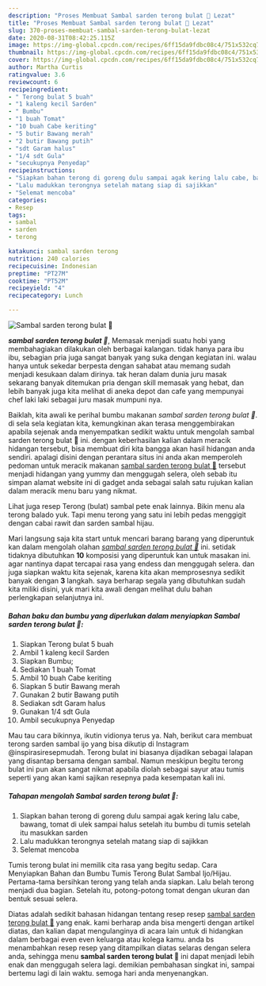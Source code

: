 ```yaml
---
description: "Proses Membuat Sambal sarden terong bulat 🍆 Lezat"
title: "Proses Membuat Sambal sarden terong bulat 🍆 Lezat"
slug: 370-proses-membuat-sambal-sarden-terong-bulat-lezat
date: 2020-08-31T08:42:25.115Z
image: https://img-global.cpcdn.com/recipes/6ff15da9fdbc08c4/751x532cq70/sambal-sarden-terong-bulat-🍆-foto-resep-utama.jpg
thumbnail: https://img-global.cpcdn.com/recipes/6ff15da9fdbc08c4/751x532cq70/sambal-sarden-terong-bulat-🍆-foto-resep-utama.jpg
cover: https://img-global.cpcdn.com/recipes/6ff15da9fdbc08c4/751x532cq70/sambal-sarden-terong-bulat-🍆-foto-resep-utama.jpg
author: Martha Curtis
ratingvalue: 3.6
reviewcount: 6
recipeingredient:
- " Terong bulat 5 buah"
- "1 kaleng kecil Sarden"
- " Bumbu"
- "1 buah Tomat"
- "10 buah Cabe keriting"
- "5 butir Bawang merah"
- "2 butir Bawang putih"
- "sdt Garam halus"
- "1/4 sdt Gula"
- "secukupnya Penyedap"
recipeinstructions:
- "Siapkan bahan terong di goreng dulu sampai agak kering lalu cabe, bawang, tomat di ulek sampai halus setelah itu bumbu di tumis setelah itu masukkan sarden"
- "Lalu madukkan terongnya setelah matang siap di sajikkan"
- "Selemat mencoba"
categories:
- Resep
tags:
- sambal
- sarden
- terong

katakunci: sambal sarden terong 
nutrition: 240 calories
recipecuisine: Indonesian
preptime: "PT27M"
cooktime: "PT52M"
recipeyield: "4"
recipecategory: Lunch

---
```



![Sambal sarden terong bulat 🍆](https://img-global.cpcdn.com/recipes/6ff15da9fdbc08c4/751x532cq70/sambal-sarden-terong-bulat-🍆-foto-resep-utama.jpg)

<b><i>sambal sarden terong bulat 🍆</i></b>, Memasak menjadi suatu hobi yang membahagiakan dilakukan oleh berbagai kalangan. tidak hanya para ibu ibu, sebagian pria juga sangat banyak yang suka dengan kegiatan ini. walau hanya untuk sekedar berpesta dengan sahabat atau memang sudah menjadi kesukaan dalam dirinya. tak heran dalam dunia juru masak sekarang banyak ditemukan pria dengan skill memasak yang hebat, dan lebih banyak juga kita melihat di aneka depot dan cafe yang mempunyai chef laki laki sebagai juru masak mumpuni nya.

Baiklah, kita awali ke perihal bumbu makanan <i>sambal sarden terong bulat 🍆</i>. di sela sela kegiatan kita, kemungkinan akan terasa menggembirakan apabila sejenak anda menyempatkan sedikit waktu untuk mengolah sambal sarden terong bulat 🍆 ini. dengan keberhasilan kalian dalam meracik hidangan tersebut, bisa membuat diri kita bangga akan hasil hidangan anda sendiri. apalagi disini dengan perantara situs ini anda akan memperoleh pedoman untuk meracik makanan <u>sambal sarden terong bulat 🍆</u> tersebut menjadi hidangan yang yummy dan menggugah selera, oleh sebab itu simpan alamat website ini di gadget anda sebagai salah satu rujukan kalian dalam meracik menu baru yang nikmat.

Lihat juga resep Terong (bulat) sambal pete enak lainnya. Bikin menu ala terong balado yuk. Tapi menu terong yang satu ini lebih pedas menggigit dengan cabai rawit dan sarden sambal hijau.


Mari langsung saja kita start untuk mencari barang barang yang diperuntuk kan dalam mengolah olahan <u><i>sambal sarden terong bulat 🍆</i></u> ini. setidak tidaknya dibutuhkan <b>10</b> komposisi yang diperuntuk kan untuk masakan ini. agar nantinya dapat tercapai rasa yang endess dan menggugah selera. dan juga siapkan waktu kita sejenak, karena kita akan memprosesnya sedikit banyak dengan <b>3</b> langkah. saya berharap segala yang dibutuhkan sudah kita miliki disini, yuk mari kita awali dengan melihat dulu bahan perlengkapan selanjutnya ini.

<!--inarticleads1-->

##### Bahan baku dan bumbu yang diperlukan dalam menyiapkan Sambal sarden terong bulat 🍆:

1. Siapkan  Terong bulat 5 buah
1. Ambil 1 kaleng kecil Sarden
1. Siapkan  Bumbu;
1. Sediakan 1 buah Tomat
1. Ambil 10 buah Cabe keriting
1. Siapkan 5 butir Bawang merah
1. Gunakan 2 butir Bawang putih
1. Sediakan sdt Garam halus
1. Gunakan 1/4 sdt Gula
1. Ambil secukupnya Penyedap


Mau tau cara bikinnya, ikutin vidionya terus ya. Nah, berikut cara membuat terong sarden sambal ijo yang bisa dikutip di Instagram @inspirasiresepmudah. Terong bulat ini biasanya dijadikan sebagai lalapan yang disantap bersama dengan sambal. Namun meskipun begitu terong bulat ini pun akan sangat nikmat apabila diolah sebagai sayur atau tumis seperti yang akan kami sajikan resepnya pada kesempatan kali ini. 

<!--inarticleads2-->

##### Tahapan mengolah Sambal sarden terong bulat 🍆:

1. Siapkan bahan terong di goreng dulu sampai agak kering lalu cabe, bawang, tomat di ulek sampai halus setelah itu bumbu di tumis setelah itu masukkan sarden
1. Lalu madukkan terongnya setelah matang siap di sajikkan
1. Selemat mencoba


Tumis terong bulat ini memilik cita rasa yang begitu sedap. Cara Menyiapkan Bahan dan Bumbu Tumis Terong Bulat Sambal Ijo/Hijau. Pertama-tama bersihkan terong yang telah anda siapkan. Lalu belah terong menjadi dua bagian. Setelah itu, potong-potong tomat dengan ukuran dan bentuk sesuai selera. 

Diatas adalah sedikit bahasan hidangan tentang resep resep <u>sambal sarden terong bulat 🍆</u> yang enak. kami berharap anda bisa mengerti dengan artikel diatas, dan kalian dapat mengulanginya di acara lain untuk di hidangkan dalam berbagai even even keluarga atau kolega kamu. anda bs menambahkan resep resep yang ditampilkan diatas selaras dengan selera anda, sehingga menu <b>sambal sarden terong bulat 🍆</b> ini dapat menjadi lebih enak dan menggugah selera lagi. demikian pembahasan singkat ini, sampai bertemu lagi di lain waktu. semoga hari anda menyenangkan.
